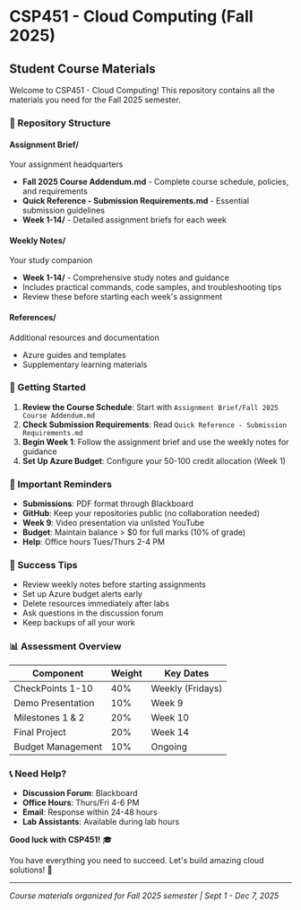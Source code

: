 # CSP451 - Cloud Computing (Fall 2025)
## Student Course Materials

Welcome to CSP451 - Cloud Computing! This repository contains all the materials you need for the Fall 2025 semester.

### 📁 Repository Structure

#### **Assignment Brief/** 
Your assignment headquarters
- **Fall 2025 Course Addendum.md** - Complete course schedule, policies, and requirements
- **Quick Reference - Submission Requirements.md** - Essential submission guidelines
- **Week 1-14/** - Detailed assignment briefs for each week

#### **Weekly Notes/**
Your study companion
- **Week 1-14/** - Comprehensive study notes and guidance
- Includes practical commands, code samples, and troubleshooting tips
- Review these before starting each week's assignment

#### **References/**
Additional resources and documentation
- Azure guides and templates
- Supplementary learning materials

### 🎯 Getting Started

1. **Review the Course Schedule**: Start with `Assignment Brief/Fall 2025 Course Addendum.md`
2. **Check Submission Requirements**: Read `Quick Reference - Submission Requirements.md`
3. **Begin Week 1**: Follow the assignment brief and use the weekly notes for guidance
4. **Set Up Azure Budget**: Configure your 50-100 credit allocation (Week 1)

### 📝 Important Reminders

- **Submissions**: PDF format through Blackboard
- **GitHub**: Keep your repositories public (no collaboration needed)
- **Week 9**: Video presentation via unlisted YouTube
- **Budget**: Maintain balance > $0 for full marks (10% of grade)
- **Help**: Office hours Tues/Thurs 2-4 PM

### 🚀 Success Tips

- Review weekly notes before starting assignments
- Set up Azure budget alerts early
- Delete resources immediately after labs
- Ask questions in the discussion forum
- Keep backups of all your work

### 📊 Assessment Overview

| Component | Weight | Key Dates |
|-----------|--------|-----------|
| CheckPoints 1-10 | 40% | Weekly (Fridays) |
| Demo Presentation | 10% | Week 9 |
| Milestones 1 & 2 | 20% | Week 10 |
| Final Project | 20% | Week 14 |
| Budget Management | 10% | Ongoing |

### 📞 Need Help?

- **Discussion Forum**: Blackboard
- **Office Hours**: Thurs/Fri 4-6 PM
- **Email**: Response within 24-48 hours
- **Lab Assistants**: Available during lab hours

**Good luck with CSP451!** 🎓

You have everything you need to succeed. Let's build amazing cloud solutions! 🚀

---

*Course materials organized for Fall 2025 semester | Sept 1 - Dec 7, 2025*
